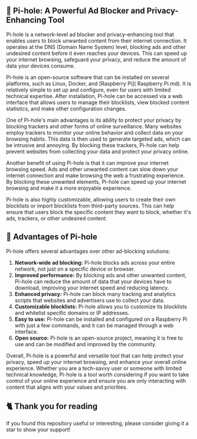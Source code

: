 <!-- [[> SEO
###### Title: Pi-hole: A Powerful Ad Blocker and Privacy-Enhancing Tool
###### Description: 
###### Tags: 
###### Canonical: /viewer/info/What_is_Pi-hole
]]> -->

## 🍒 Pi-hole: A Powerful Ad Blocker and Privacy-Enhancing Tool
Pi-hole is a network-level ad blocker and privacy-enhancing tool that enables users to block unwanted content from their internet connection.
It operates at the DNS (Domain Name System) level, blocking ads and other undesired content before it even reaches your devices.
This can speed up your internet browsing, safeguard your privacy, and reduce the amount of data your devices consume.

Pi-hole is an open-source software that can be installed on several platforms, such as Linux, Docker, and [Raspberry Pi]( Raspberry Pi.md).
It is relatively simple to set up and configure, even for users with limited technical expertise.
After installation, Pi-hole can be accessed via a web interface that allows users to manage their blocklists, view blocked content statistics, and make other configuration changes.

One of Pi-hole's main advantages is its ability to protect your privacy by blocking trackers and other forms of online surveillance.
Many websites employ trackers to monitor your online behavior and collect data on your browsing habits.
This data is then used to generate targeted ads, which can be intrusive and annoying.
By blocking these trackers, Pi-hole can help prevent websites from collecting your data and protect your privacy online.

Another benefit of using Pi-hole is that it can improve your internet browsing speed.
Ads and other unwanted content can slow down your internet connection and make browsing the web a frustrating experience.
By blocking these unwanted elements, Pi-hole can speed up your internet browsing and make it a more enjoyable experience.

Pi-hole is also highly customizable, allowing users to create their own blocklists or import blocklists from third-party sources.
This can help ensure that users block the specific content they want to block, whether it's ads, trackers, or other undesired content.

## 🚀 Advantages of Pi-hole
Pi-hole offers several advantages over other ad-blocking solutions:
1. **Network-wide ad blocking:**
Pi-hole blocks ads across your entire network, not just on a specific device or browser.
2. **Improved performance:**
By blocking ads and other unwanted content, Pi-hole can reduce the amount of data that your devices have to download, improving your internet speed and reducing latency.
3. **Enhanced privacy:**
Pi-hole can block many tracking and analytics scripts that websites and advertisers use to collect your data.
4. **Customizable blocklists:**
Pi-hole allows you to customize its blocklists and whitelist specific domains or IP addresses.
5. **Easy to use:**
Pi-hole can be installed and configured on a Raspberry Pi with just a few commands, and it can be managed through a web interface.
6. **Open source:**
Pi-hole is an open-source project, meaning it is free to use and can be modified and improved by the community.

Overall, Pi-hole is a powerful and versatile tool that can help protect your privacy, speed up your internet browsing, and enhance your overall online experience.
Whether you are a tech-savvy user or someone with limited technical knowledge, Pi-hole is a tool worth considering if you want to take control of your online experience and ensure you are only interacting with content that aligns with your values and priorities.

## 🐈 Thank you for reading
If you found this repository useful or interesting, please consider giving it a star to show your support!